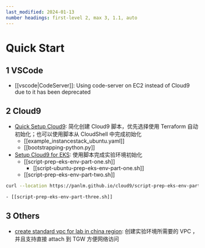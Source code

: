 ```yaml
---
last_modified: 2024-01-13
number headings: first-level 2, max 3, 1.1, auto
---
```


#  Quick Start
## 1 VSCode
- [[vscode|CodeServer]]: Using code-server on EC2 instead of Cloud9 due to it has been deprecated

## 2 Cloud9
- [Quick Setup Cloud9](quick-setup-cloud9): 简化创建 Cloud9 脚本，优先选择使用 Terraform 自动初始化；也可以使用脚本从 CloudShell 中完成初始化
    - [[example_instancestack_ubuntu.yaml]]
    - [[bootstrapping-python.py]]
- [Setup Cloud9 for EKS](setup-cloud9-for-eks): 使用脚本完成实验环境初始化
    - [[script-prep-eks-env-part-one.sh]]
        - [[script-ubuntu-prep-eks-env-part-one.sh]]
    - [[script-prep-eks-env-part-two.sh]]
```sh
curl --location https://panlm.github.io/cloud9/script-prep-eks-env-part-two.sh |sh
```
    - [[script-prep-eks-env-part-three.sh]]


## 3 Others
- [create standard vpc for lab in china region](create-standard-vpc-for-lab-in-china-region.md): 创建实验环境所需要的 VPC ，并且支持直接 attach 到 TGW 方便网络访问

